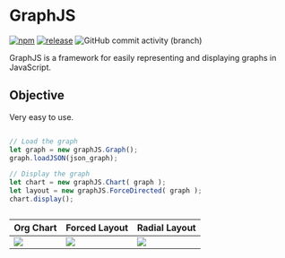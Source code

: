 # GraphJS
[![npm](https://img.shields.io/npm/v/graphjs.svg)](https://www.npmjs.com/package/graphjs)
[![release](https://img.shields.io/github/v/release/marcmouries/Graphjs?include_prereleases)](https://img.shields.io/github/v/release/marcmouries/Graphjs?include_prereleases)
![GitHub commit activity (branch)](https://img.shields.io/github/commit-activity/w/marcmouries/GraphJS?style=plastic)

GraphJS is a framework for easily representing and displaying graphs in JavaScript. 

## Objective

Very easy to use.

```JavaScript

// Load the graph
let graph = new graphJS.Graph();
graph.loadJSON(json_graph);

// Display the graph
let chart = new graphJS.Chart( graph );
let layout = new graphJS.ForceDirected( graph );
chart.display();

```

<table id="result_table" class="result_table">
  <caption></caption>
  <thead><tr><th>Org Chart</th>          <th>Forced Layout</th>          <th>Radial Layout</th></tr></thead>
  <tbody>
    <tr>
	<td><img src="https://upload.wikimedia.org/wikipedia/commons/thumb/8/86/Departments_in_advertising_agencies.jpg/440px-Departments_in_advertising_agencies.jpg"></td>
	<td><img src="https://upload.wikimedia.org/wikipedia/commons/thumb/2/22/SocialNetworkAnalysis.png/500px-SocialNetworkAnalysis.png"></td>	
	<td><img src="https://upload.wikimedia.org/wikipedia/commons/thumb/3/39/Radial-graph-schematic.svg/400px-Radial-graph-schematic.svg.png"></td>
    </tr>
  </tbody>
</table>
